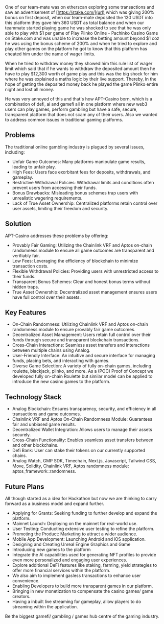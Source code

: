 One of our team-mate was on etherscan exploring some transactions and saw an advertisement of [https://stake.com/](url) which was giving 200% bonus on first deposit, when our team-mate deposited the 120 USDT into this platform they gave him 360 USDT as total balance and when our teammate started playing game he was shocked to see that he was only able to play with $1 per game of Play Plinko Online - Pachinko Casino Game on Stake.com and was unable to increase the betting amount beyond $1 coz he was using the bonus scheme of 200% and when he tried to explore and play other games on the platform he got to know that this platform has cheated him under the name of wager limits.

When he tried to withdraw money they showed him this rule list of wager limit which said that if he wants to withdraw the deposited amount then he have to play $12,300 worth of game play and this was the big shock for him where he was explained a maths logic by their live support. Thereby, In the hope of getting the deposited money back he played the game Plinko entire night and lost all money.

He was very annoyed of this and that's how APT-Casino born, which is a combination of defi, ai and gamefi all in one platform where new web3 users can play games, perform gambling but have a safe, secure, transparent platform that does not scam any of their users. Also we wanted to address common issues in traditional gaming platforms.

## Problems
The traditional online gambling industry is plagued by several issues, including:
- Unfair Game Outcomes: Many platforms manipulate game results, leading to unfair play.
- High Fees: Users face exorbitant fees for deposits, withdrawals, and gameplay.
- Restrictive Withdrawal Policies: Withdrawal limits and conditions often prevent users from accessing their funds.
- Bonus Drawbacks: Misleading bonus schemes trap users with unrealistic wagering requirements.
- Lack of True Asset Ownership: Centralized platforms retain control over user assets, limiting their freedom and security.

## Solution
APT-Casino addresses these problems by offering:
- Provably Fair Gaming: Utilizing the Chainlink VRF and Aptos on-chain randomness module to ensure all game outcomes are transparent and verifiably fair.
- Low Fees: Leveraging the efficiency of blockchain to minimize transaction costs.
- Flexible Withdrawal Policies: Providing users with unrestricted access to their funds.
- Transparent Bonus Schemes: Clear and honest bonus terms without hidden traps.
- True Asset Ownership: Decentralized asset management ensures users have full control over their assets.

## Key Features
- On-Chain Randomness: Utilizing Chainlink VRF and Aptos on-chain randomness module to ensure provably fair game outcomes.
- Decentralized Asset Management: Users retain full control over their funds through secure and transparent blockchain transactions.
- Cross-Chain Interactions: Seamless asset transfers and interactions between multiple chains using Analog.
- User-Friendly Interface: An intuitive and secure interface for managing funds, placing bets, and interacting with games.
- Diverse Game Selection: A variety of fully on-chain games, including roulette, blackjack, plinko, and more. As a (POC) Proof of Concept we developed fully on-chain Roulette but similar model can be applied to introduce the new casino games to the platform.

## Technology Stack
- Analog Blockchain: Ensures transparency, security, and efficiency in all transactions and game outcomes.
- Chainlink VRF and Aptos On-Chain Randomness Module: Guarantees fair and unbiased game results.
- Decentralized Wallet Integration: Allows users to manage their assets securely.
- Cross-Chain Functionality: Enables seamless asset transfers between and other blockchains.
- Defi Bank: User can stake their tokens on our currently supported chains.
- Analog Watch, GMP SDK, Timechain, Next.js, Javascript, Tailwind CSS, Move, Solidity, Chainlink VRF, Aptos randomness module: aptos_framework::randomness.

## Future Plans
All though started as a idea for Hackathon but now we are thinking to carry forward as a business model and expand further.
- Applying for Grants: Seeking funding to further develop and expand the platform.
- Mainnet Launch: Deploying on the mainnet for real-world use.
- User Testing: Conducting extensive user testing to refine the platform.
- Promoting the Product: Marketing to attract a wider audience.
- Mobile App Development: Launching Android and iOS application.
- Designing and Creating Unreal Engine Graphics and Game
- Introducing new games to the platform
- Integrate the AI capabilities used for generating NFT profiles to provide even more personalized and engaging user experiences.
- Explore additional DeFi features like staking, farming, yield strategies to offer more financial services within the platform.
- We also aim to implement gasless transactions to enhance user convenience.
- Enabling Developers to build more transparent games in our platform.
- Bringing in new monetization to compensate the casino games/ game creators.
- Having a inbuilt live streaming for gameplay, allow players to do streaming within the application.

Be the biggest gamefi/ gambling / games hub centre of the gaming industry.